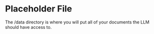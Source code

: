 # Placeholder File

The /data directory is where you will put all of your documents the LLM should have access to.